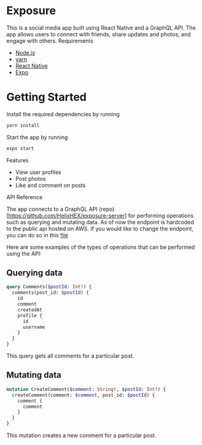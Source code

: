 # Exposure
This is a social media app built using React Native and a GraphQL API. The app allows users to connect with friends, share updates and photos, and engage with others.
Requirements

- [Node.js](https://nodejs.org/en/)
- [yarn](https://yarnpkg.com/)
- [React Native](https://reactnative.dev/)
- [Expo](https://docs.expo.dev/)

# Getting Started

Install the required dependencies by running

```bash
yarn install
```

Start the app by running 
```bash
expo start
```

Features
- View user profiles
- Post photos
- Like and comment on posts

API Reference

The app connects to a GraphQL API (repo)[https://github.com/HelixHEX/exposure-server] for performing operations such as querying and mutating data. As of now the endpoint is hardcoded to the public api hosted on AWS. If you would like to change the endpoint, you can do so in this [file](./graphql/fetcher.ts)

Here are some examples of the types of operations that can be performed using the API:

## Querying data

```graphql
query Comments($postId: Int!) {
  comments(post_id: $postId) {
    id
    comment
    createdAt
    profile {
      id
      username
    }
  }
}
```

This query gets all comments for a particular post.

## Mutating data

```graphql
mutation CreateComment($comment: String!, $postId: Int!) {
  createComment(comment: $comment, post_id: $postId) {
    comment {
      comment
    }
  }
}
```

This mutation creates a new comment for a particular post.